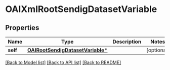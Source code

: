 # OAIXmlRootSendigDatasetVariable

## Properties
Name | Type | Description | Notes
------------ | ------------- | ------------- | -------------
**self** | [**OAIRootSendigDatasetVariable***](OAIRootSendigDatasetVariable.md) |  | [optional] 

[[Back to Model list]](../README.md#documentation-for-models) [[Back to API list]](../README.md#documentation-for-api-endpoints) [[Back to README]](../README.md)


